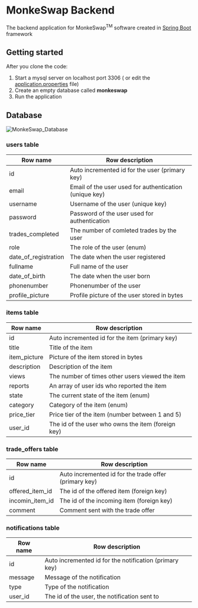 # MonkeSwap Backend
The backend application for MonkeSwap<sup>TM</sup> software created in [Spring Boot](https://spring.io/projects/spring-boot) framework

## Getting started
After you clone the code:
  1. Start a mysql server on localhost port 3306 ( or edit the [application.properties](src/main/resources/application.properties) file)
  2. Create an empty database called **monkeswap**
  3. Run the application

## Database
![MonkeSwap_Database](https://github.com/Toccskefir/MonkeSwap_Backend/assets/91217116/62d74b84-d1d3-4412-988a-f7a4f5318aa3)
### users table
| Row name             | Row description                                        |
| -------------------- | ------------------------------------------------------ |
| id                   | Auto incremented id for the user (primary key)         |
| email                | Email of the user used for authentication (unique key) |
| username             | Username of the user (unique key)                      |
| password             | Password of the user used for authentication           |
| trades_completed     | The number of comleted trades by the user              |
| role                 | The role of the user (enum)                            |
| date_of_registration | The date when the user registered                      |
| fullname             | Full name of the user                                  |
| date_of_birth        | The date when the user born                            |
| phonenumber          | Phonenumber of the user                                |
| profile_picture      | Profile picture of the user stored in bytes            |

### items table
| Row name             | Row description                                        |
| -------------------- | ------------------------------------------------------ |
| id                   | Auto incremented id for the item (primary key)         |
| title                | Title of the item                                      |
| item_picture         | Picture of the item stored in bytes                    |
| description          | Description of the item                                |
| views                | The number of times other users viewed the item        |
| reports              | An array of user ids who reported the item             |
| state                | The current state of the item (enum)                   |
| category             | Category of the item (enum)                            |
| price_tier           | Price tier of the item (number between 1 and 5)        |
| user_id              | The id of the user who owns the item (foreign key)     |

### trade_offers table
| Row name             | Row description                                        |
| -------------------- | ------------------------------------------------------ |
| id                   | Auto incremented id for the trade offer (primary key)  |
| offered_item_id      | The id of the offered item (foreign key)               |
| incomin_item_id      | The id of the incoming item (foreign key)              |
| comment              | Comment sent with the trade offer                      |

### notifications table
| Row name             | Row description                                        |
| -------------------- | ------------------------------------------------------ |
| id                   | Auto incremented id for the notification (primary key) |
| message              | Message of the notification                            |
| type                 | Type of the notification                               |
| user_id              | The id of the user, the notification sent to           |

